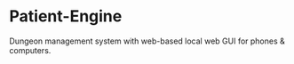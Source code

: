 # Patient-Engine
Dungeon management system with web-based local web GUI for phones &amp; computers.
